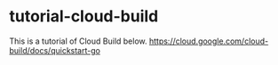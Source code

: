 # tutorial-cloud-build
This is a tutorial of Cloud Build below.
https://cloud.google.com/cloud-build/docs/quickstart-go
